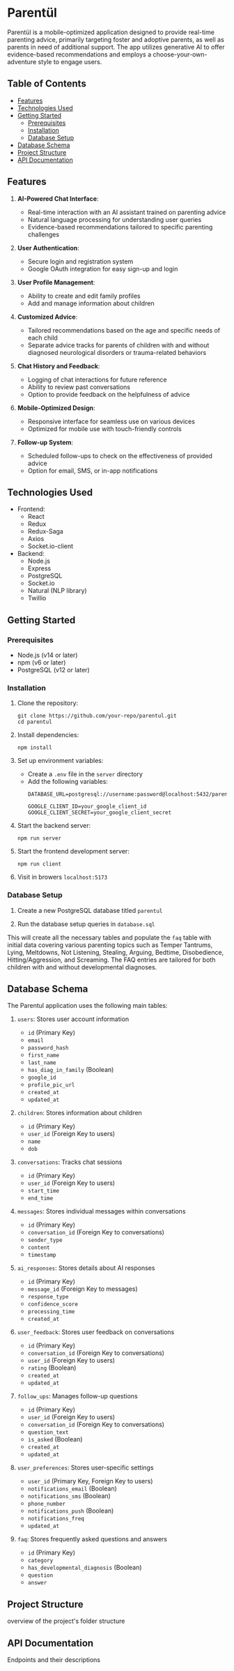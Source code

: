# Parentül

Parentül is a mobile-optimized application designed to provide real-time parenting advice, primarily targeting foster and adoptive parents, as well as parents in need of additional support. The app utilizes generative AI to offer evidence-based recommendations and employs a choose-your-own-adventure style to engage users.

## Table of Contents

- [Features](#features)
- [Technologies Used](#technologies-used)
- [Getting Started](#getting-started)
  - [Prerequisites](#prerequisites)
  - [Installation](#installation)
  - [Database Setup](#database-setup)
- [Database Schema](#database-schema)
- [Project Structure](#project-structure)
- [API Documentation](#api-documentation)

## Features

1. **AI-Powered Chat Interface**: 
   - Real-time interaction with an AI assistant trained on parenting advice
   - Natural language processing for understanding user queries
   - Evidence-based recommendations tailored to specific parenting challenges

2. **User Authentication**: 
   - Secure login and registration system
   - Google OAuth integration for easy sign-up and login

3. **User Profile Management**:
   - Ability to create and edit family profiles
   - Add and manage information about children

4. **Customized Advice**:
   - Tailored recommendations based on the age and specific needs of each child
   - Separate advice tracks for parents of children with and without diagnosed neurological disorders or trauma-related behaviors

5. **Chat History and Feedback**:
   - Logging of chat interactions for future reference
   - Ability to review past conversations
   - Option to provide feedback on the helpfulness of advice

6. **Mobile-Optimized Design**:
   - Responsive interface for seamless use on various devices
   - Optimized for mobile use with touch-friendly controls

7. **Follow-up System**:
   - Scheduled follow-ups to check on the effectiveness of provided advice
   - Option for email, SMS, or in-app notifications

## Technologies Used

- Frontend:
  - React
  - Redux
  - Redux-Saga
  - Axios
  - Socket.io-client
- Backend:
  - Node.js
  - Express
  - PostgreSQL
  - Socket.io
  - Natural (NLP library)
  - Twillio

## Getting Started

### Prerequisites

- Node.js (v14 or later)
- npm (v6 or later)
- PostgreSQL (v12 or later)

### Installation

1. Clone the repository:
   ```
   git clone https://github.com/your-repo/parentul.git
   cd parentul
   ```

2. Install dependencies:
   ```
   npm install
   ```

3. Set up environment variables:
   - Create a `.env` file in the `server` directory
   - Add the following variables:
     ```
     DATABASE_URL=postgresql://username:password@localhost:5432/parentul
   
     GOOGLE_CLIENT_ID=your_google_client_id
     GOOGLE_CLIENT_SECRET=your_google_client_secret
     ```

4. Start the backend server:
   ```
   npm run server
   ```

5. Start the frontend development server:
   ```
   npm run client
   ```

6. Visit in browers `localhost:5173`

### Database Setup

1. Create a new PostgreSQL database titled `parentul`


2. Run the database setup queries in `database.sql`
   

This will create all the necessary tables and populate the `faq` table with initial data covering various parenting topics such as Temper Tantrums, Lying, Meltdowns, Not Listening, Stealing, Arguing, Bedtime, Disobedience, Hitting/Aggression, and Screaming. The FAQ entries are tailored for both children with and without developmental diagnoses.

## Database Schema

The Parentul application uses the following main tables:

1. `users`: Stores user account information
   - `id` (Primary Key)
   - `email`
   - `password_hash`
   - `first_name`
   - `last_name`
   - `has_diag_in_family` (Boolean)
   - `google_id`
   - `profile_pic_url`
   - `created_at`
   - `updated_at`

2. `children`: Stores information about children
   - `id` (Primary Key)
   - `user_id` (Foreign Key to users)
   - `name`
   - `dob`

3. `conversations`: Tracks chat sessions
   - `id` (Primary Key)
   - `user_id` (Foreign Key to users)
   - `start_time`
   - `end_time`

4. `messages`: Stores individual messages within conversations
   - `id` (Primary Key)
   - `conversation_id` (Foreign Key to conversations)
   - `sender_type`
   - `content`
   - `timestamp`

5. `ai_responses`: Stores details about AI responses
   - `id` (Primary Key)
   - `message_id` (Foreign Key to messages)
   - `response_type`
   - `confidence_score`
   - `processing_time`
   - `created_at`

6. `user_feedback`: Stores user feedback on conversations
   - `id` (Primary Key)
   - `conversation_id` (Foreign Key to conversations)
   - `user_id` (Foreign Key to users)
   - `rating` (Boolean)
   - `created_at`
   - `updated_at`

7. `follow_ups`: Manages follow-up questions
   - `id` (Primary Key)
   - `user_id` (Foreign Key to users)
   - `conversation_id` (Foreign Key to conversations)
   - `question_text`
   - `is_asked` (Boolean)
   - `created_at`
   - `updated_at`

8. `user_preferences`: Stores user-specific settings
   - `user_id` (Primary Key, Foreign Key to users)
   - `notifications_email` (Boolean)
   - `notifications_sms` (Boolean)
   - `phone_number`
   - `notifications_push` (Boolean)
   - `notifications_freq`
   - `updated_at`

9. `faq`: Stores frequently asked questions and answers
   - `id` (Primary Key)
   - `category`
   - `has_developmental_diagnosis` (Boolean)
   - `question`
   - `answer`

## Project Structure

overview of the project's folder structure

## API Documentation

Endpoints and their descriptions


